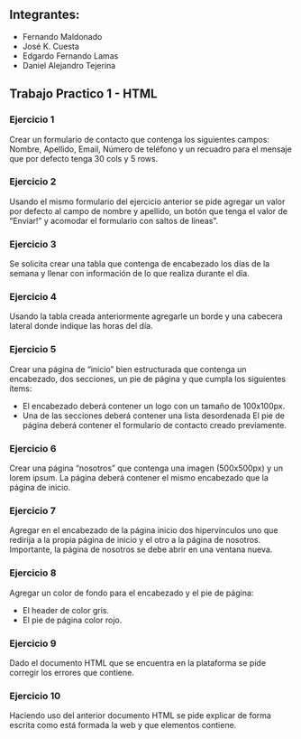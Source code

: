 ## Integrantes:

- Fernando Maldonado
- José K. Cuesta
- Edgardo Fernando Lamas
- Daniel Alejandro Tejerina

## Trabajo Practico 1 - HTML

### Ejercicio 1

Crear un formulario de contacto que contenga los siguientes campos: Nombre, Apellido, Email, Número de teléfono y un recuadro para el mensaje que por defecto tenga 30 cols y 5 rows.

### Ejercicio 2

Usando el mismo formulario del ejercicio anterior se pide agregar un valor por defecto al campo de nombre y apellido, un botón que tenga el valor de “Enviar!” y acomodar el formulario con saltos de líneas”.

### Ejercicio 3

Se solicita crear una tabla que contenga de encabezado los días de la semana y llenar con información de lo que realiza durante el día.

### Ejercicio 4

Usando la tabla creada anteriormente agregarle un borde y una cabecera lateral donde indique las horas del día.

### Ejercicio 5

Crear una página de “inicio” bien estructurada que contenga un encabezado, dos secciones, un pie de página y que cumpla los siguientes ítems:
- El encabezado deberá contener un logo con un tamaño de 100x100px.
- Una de las secciones deberá contener una lista desordenada
El pie de página deberá contener el formulario de contacto creado previamente.

### Ejercicio 6

Crear una página “nosotros” que contenga una imagen (500x500px) y un lorem ipsum. La página deberá contener el mismo encabezado que la página de inicio.

### Ejercicio 7

Agregar en el encabezado de la página inicio dos hipervínculos uno que redirija a la propia página de inicio y el otro a la página de nosotros. Importante, la página de nosotros se debe abrir en una ventana nueva.

### Ejercicio 8

Agregar un color de fondo para el encabezado y el pie de página:
- El header de color gris.
- El pie de página color rojo.

### Ejercicio 9

Dado el documento HTML que se encuentra en la plataforma se pide corregir los errores que contiene.

### Ejercicio 10

Haciendo uso del anterior documento HTML se pide explicar de forma escrita como está formada la web y que elementos contiene.